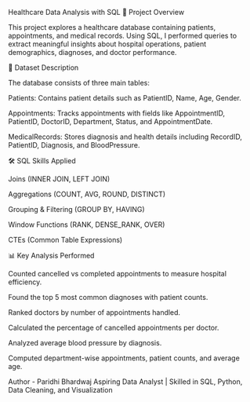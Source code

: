 Healthcare Data Analysis with SQL
📌 Project Overview

This project explores a healthcare database containing patients, appointments, and medical records. Using SQL, I performed queries to extract meaningful insights about hospital operations, patient demographics, diagnoses, and doctor performance.

📂 Dataset Description

The database consists of three main tables:

Patients: Contains patient details such as PatientID, Name, Age, Gender.

Appointments: Tracks appointments with fields like AppointmentID, PatientID, DoctorID, Department, Status, and AppointmentDate.

MedicalRecords: Stores diagnosis and health details including RecordID, PatientID, Diagnosis, and BloodPressure.

🛠️ SQL Skills Applied

Joins (INNER JOIN, LEFT JOIN)

Aggregations (COUNT, AVG, ROUND, DISTINCT)

Grouping & Filtering (GROUP BY, HAVING)

Window Functions (RANK, DENSE_RANK, OVER)

CTEs (Common Table Expressions)

📊 Key Analysis Performed

Counted cancelled vs completed appointments to measure hospital efficiency.

Found the top 5 most common diagnoses with patient counts.

Ranked doctors by number of appointments handled.

Calculated the percentage of cancelled appointments per doctor.

Analyzed average blood pressure by diagnosis.

Computed department-wise appointments, patient counts, and average age.




Author - Paridhi Bhardwaj
Aspiring Data Analyst | Skilled in SQL, Python, Data Cleaning, and Visualization
